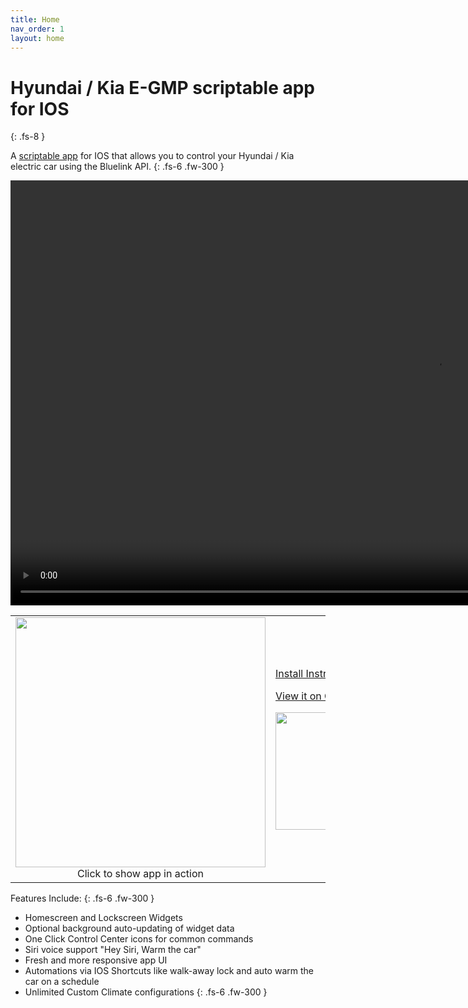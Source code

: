 ```yaml
---
title: Home
nav_order: 1
layout: home
---
```


# Hyundai / Kia E-GMP scriptable app for IOS
{: .fs-8 }

A [scriptable app](https://scriptable.app/) for IOS that allows you to control your Hyundai / Kia electric car using the Bluelink API. 
{: .fs-6 .fw-300 }


<script>
function lightbox_open() {
  var lightBoxVideo = document.getElementById("VisaChipCardVideo");
  window.scrollTo(0, 0);
  document.getElementById('light').style.display = 'block';
  document.getElementById('fade').style.display = 'block';
  lightBoxVideo.play();
}

function lightbox_close() {
  var lightBoxVideo = document.getElementById("VisaChipCardVideo");
  document.getElementById('light').style.display = 'none';
  document.getElementById('fade').style.display = 'none';
  lightBoxVideo.pause();
}
</script>

<div id="light">
  <a class="boxclose" id="boxclose" onclick="lightbox_close();"></a>
  <video id="VisaChipCardVideo" height="680" autoplay controls>
      <source src="./images/egmp-scriptable-in-use.mp4" type="video/mp4">
      <!--Browser does not support <video> tag -->
    </video>
</div>

<div id="fade" onClick="lightbox_close();"></div>

<table border="0" class="noBorder">
<tr>
<td width="55%"><a href="#" onclick="lightbox_open();"><img src="./images/widget_charging.png" width="400" /></a>
<br/><center>Click to show app in action</center>
</td>
<td>

<p>
<a href="./pages/install" class="btn btn-primary fs-5 mb-4 mb-md-0 mr-2">Install Instructions</a>
</p>
<p>
<a href="https://github.com/andyfase/egmp-bluelink-scriptable" class="btn fs-5 mb-4 mb-md-0">View it on GitHub&#160;&#160;</a>
</p>
<p>
<a href="https://buymeacoffee.com/andyfase"><img src="./images/coffee.png" width="188"></a>
</p>

</td>
</tr>
</table>

Features Include:
{: .fs-6 .fw-300 }

- Homescreen and Lockscreen Widgets
- Optional background auto-updating of widget data
- One Click Control Center icons for common commands
- Siri voice support "Hey Siri, Warm the car"
- Fresh and more responsive app UI
- Automations via IOS Shortcuts like walk-away lock and auto warm the car on a schedule
- Unlimited Custom Climate configurations 
{: .fs-6 .fw-300 }
